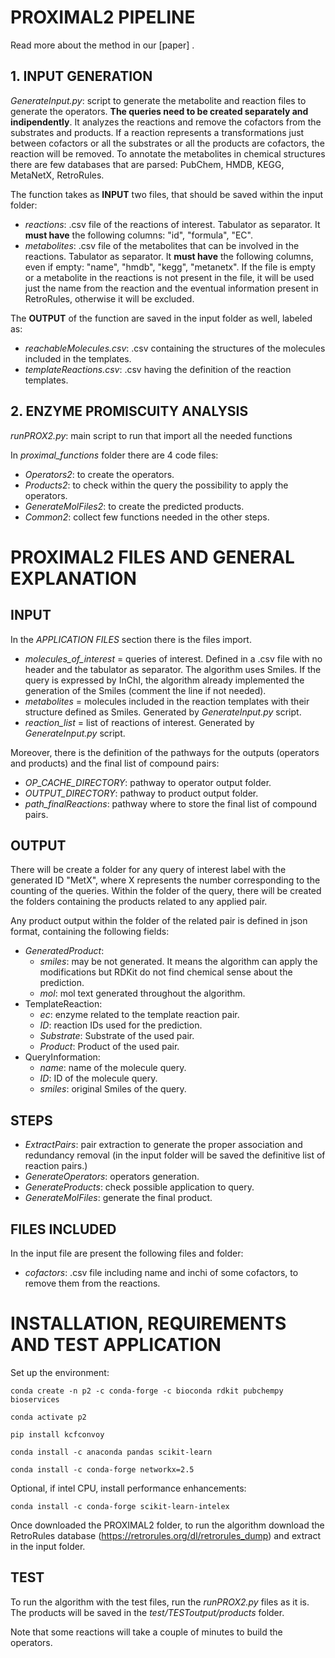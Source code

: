 # PROXIMAL2 PIPELINE

Read more about the method in our [paper] .

## 1. INPUT GENERATION

*GenerateInput.py*: script to generate the metabolite and reaction files to generate the operators. **The queries need to be created separately and indipendently**. It analyzes the reactions and remove the cofactors from the substrates and products. If a reaction represents a transformations just between cofactors or all the substrates or all the products are cofactors, the reaction will be removed. To annotate the metabolites in chemical structures there are few databases that are parsed: PubChem, HMDB, KEGG, MetaNetX, RetroRules.
					
The function takes as **INPUT** two files, that should be saved within the input folder:
					
- *reactions*: .csv file of the reactions of interest. Tabulator as separator. It **must have** the following columns: "id", "formula", "EC".
- *metabolites*: .csv file of the metabolites that can be involved in the reactions. Tabulator as separator. It **must have** the following columns, even if empty: "name", "hmdb", "kegg", "metanetx". If the file is empty or a metabolite in the reactions is not present in the file, it will be used just the name from the reaction and the eventual information present in RetroRules, otherwise it will be excluded.
					
The **OUTPUT** of the function are saved in the input folder as well, labeled as:
- *reachableMolecules.csv*: .csv containing the structures of the molecules included in the templates.
- *templateReactions.csv*: .csv having the definition of the reaction templates.
						
## 2. ENZYME PROMISCUITY ANALYSIS

*runPROX2.py*: main script to run that import all the needed functions

In *proximal_functions* folder there are 4 code files:
- *Operators2*: to create the operators.
- *Products2*: to check within the query the possibility to apply the operators.
- *GenerateMolFiles2*: to create the predicted products.
- *Common2*: collect few functions needed in the other steps.

# PROXIMAL2 FILES AND GENERAL EXPLANATION

## INPUT

In the *APPLICATION FILES* section there is the files import.
- *molecules_of_interest* = queries of interest. Defined in a .csv file with no header and the tabulator as separator. The algorithm uses Smiles. If the query is expressed by InChI, the algorithm already implemented the generation of the Smiles (comment the line if not needed).
- *metabolites* = molecules included in the reaction templates with their structure defined as Smiles. Generated by *GenerateInput.py* script.
- *reaction_list* = list of reactions of interest. Generated by *GenerateInput.py* script.
	
Moreover, there is the definition of the pathways for the outputs (operators and products) and the final list of compound pairs:
- *OP_CACHE_DIRECTORY*: pathway to operator output folder.
- *OUTPUT_DIRECTORY*: pathway to product output folder.
- *path_finalReactions*: pathway where to store the final list of compound pairs.

## OUTPUT

There will be create a folder for any query of interest label with the generated ID "MetX", where X represents the number corresponding to the counting of the queries.
Within the folder of the query, there will be created the folders containing the products related to any applied pair.

Any product output within the folder of the related pair is defined in json format, containing the following fields:
- *GeneratedProduct*:
	- *smiles*: may be not generated. It means the algorithm can apply the modifications but RDKit do not find chemical sense about the prediction.
	- *mol*: mol text generated throughout the algorithm.
- TemplateReaction:
	- *ec*: enzyme related to the template reaction pair.
	- *ID*: reaction IDs used for the prediction.
	- *Substrate*: Substrate of the used pair.
	- *Product*: Product of the used pair.
- QueryInformation:
	- *name*: name of the molecule query.
	- *ID*: ID of the molecule query.
	- *smiles*: original Smiles of the query.

## STEPS

- *ExtractPairs*: pair extraction to generate the proper association and redundancy removal (in the input folder will be saved the definitive list of reaction pairs.)
- *GenerateOperators*: operators generation.
- *GenerateProducts*: check possible application to query.
- *GenerateMolFiles*: generate the final product.

## FILES INCLUDED

In the input file are present the following files and folder:
- *cofactors*: .csv file including name and inchi of some cofactors, to remove them from the reactions.
 
# INSTALLATION, REQUIREMENTS AND TEST APPLICATION

Set up the environment:
```
conda create -n p2 -c conda-forge -c bioconda rdkit pubchempy bioservices
```
```
conda activate p2
```
```
pip install kcfconvoy
```
```
conda install -c anaconda pandas scikit-learn
```
```
conda install -c conda-forge networkx=2.5
```
Optional, if intel CPU, install performance enhancements:
```
conda install -c conda-forge scikit-learn-intelex
```

Once downloaded the PROXIMAL2 folder, to run the algorithm download the RetroRules database (https://retrorules.org/dl/retrorules_dump) and extract in the input folder.

## TEST

To run the algorithm with the test files, run the *runPROX2.py* files as it is. The products will be saved in the *test/TESToutput/products* folder.

Note that some reactions will take a couple of minutes to build the operators.
